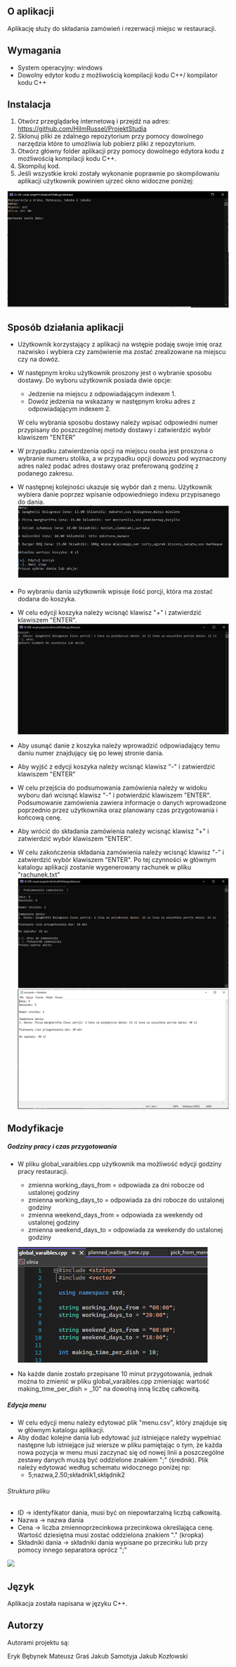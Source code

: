 ﻿## O aplikacji 
Aplikację służy do składania zamówień i rezerwacji miejsc w restauracji.

## Wymagania
- System operacyjny: windows
- Dowolny edytor kodu z możliwością kompilacji kodu C++/ kompilator kodu C++ 

## Instalacja
1. Otwórz przeglądarkę internetową i przejdź na adres: https://github.com/HiImRussel/ProjektStudia
2. Sklonuj pliki ze zdalnego repozytorium przy pomocy dowolnego narzędzia które to umożliwia lub pobierz pliki z repozytorium.
3. Otwórz główny folder aplikacji przy pomocy dowolnego edytora kodu z możliwością kompilacji kodu C++.
4. Skompiluj kod.
5. Jeśli wszystkie kroki zostały wykonanie poprawnie po skompilowaniu aplikacji użytkownik powinien ujrzeć okno widoczne poniżej:

![](screens/welcome.PNG)
## Sposób działania aplikacji
- Użytkownik korzystający z aplikacji na wstępie podaję swoje imię oraz nazwisko i wybiera czy zamówienie ma zostać zrealizowane na miejscu czy na dowóz.
- W następnym kroku użytkownik proszony jest o wybranie sposobu dostawy. Do wyboru użytkownik posiada dwie opcje:
    - Jedzenie na miejscu z odpowiadającym indexem 1.
    - Dowóz jedzenia na wskazany w następnym kroku adres z odpowiadającym indexem 2.

    W celu wybrania sposobu dostawy należy wpisać odpowiedni numer przypisany do poszczególnej metody dostawy i zatwierdzić wybór klawiszem "ENTER"
- W przypadku zatwierdzenia opcji na miejscu osoba jest proszona o wybranie numeru stolika, a w przypadku opcji dowozu pod wyznaczony adres należ podać adres dostawy oraz preferowaną godzinę z podanego zakresu.
- W następnej kolejności ukazuje się wybór dań z menu. Użytkownik wybiera danie poprzez wpisanie odpowiedniego indexu przypisanego do dania.
![](screens/menu.PNG)
- Po wybraniu dania użytkownik wpisuje ilość porcji, która ma zostać dodana do koszyka.
- W celu edycji koszyka należy wcisnąć klawisz "+" i zatwierdzić klawiszem "ENTER".
![](screens/cart.PNG)
- Aby usunąć danie z koszyka należy wprowadzić odpowiadający temu daniu numer znajdujący się po lewej stronie dania.
- Aby wyjść z edycji koszyka należy wcisnąć klawisz "-" i zatwierdzić klawiszem "ENTER"
- W celu przejścia do podsumowania zamówienia należy w widoku wyboru dań wcisnąć klawisz "-" i potwierdzić klawiszem "ENTER". Podsumowanie zamówienia zawiera informacje o  danych wprowadzone poprzednio przez użytkownika oraz planowany czas przygotowania i końcową cenę.
- Aby wrócić do składania zamówienia należy wcisnąć klawisz "+" i zatwierdzić wybór klawiszem "ENTER".
- W celu zakończenia składania zamówienia należy wcisnąć klawisz "-" i zatwierdzić wybór klawiszem "ENTER". Po tej czynności w głównym katalogu aplikacji zostanie wygenerowany rachunek w pliku "rachunek.txt"
![](screens/checkout.PNG)
![](screens/bill.PNG)

## Modyfikacje 
##### Godziny pracy i czas przygotowania
- W pliku global_varaibles.cpp użytkownik ma możliwość edycji godziny pracy restauracji.
    - zmienna working_days_from = odpowiada za dni robocze od ustalonej godziny
    - zmienna working_days_to = odpowiada za dni robocze do ustalonej godziny 
    - zmienna weekend_days_from = odpowiada za weekendy od ustalonej godziny 
    - zmienna  weekend_days_to = odpowiada za weekendy do ustalonej godziny
    
    ![](screens/globals.PNG)

- Na każde danie zostało przepisane 10 minut przygotowania, jednak można to zmienić w pliku global_varaibles.cpp zmieniając wartość making_time_per_dish = ,,10" na dowolną inną liczbę całkowitą.

##### Edycja menu
- W celu edycji menu należy edytować plik "menu.csv", który znajduje się w głównym katalogu aplikacji. 
- Aby dodać kolejne dania lub edytować już istniejące należy wypełniać następne lub istniejące już wiersze w pliku pamiętając o tym, że każda nowa pozycja w menu musi zaczynać się od nowej linii a poszczególne zestawy danych muszą być oddzielone znakiem ";" (średnik). Plik należy edytować według schematu widocznego poniżej np:
    - 5;nazwa,2.50;składnik1,skłądnik2

###### Struktura pliku
- ID -> identyfikator dania, musi być on niepowtarzalną liczbą całkowitą.
- Nazwa -> nazwa dania
- Cena -> liczba zmiennoprzecinkowa przecinkowa określająca cenę. Wartość dziesiętna musi zostać oddzielona znakiem "." (kropka)
- Składniki dania -> składniki dania wypisane po przecinku lub przy pomocy innego separatora oprócz ";"

![](https://user-images.githubusercontent.com/95539064/148462658-7bed180c-fb24-49cb-9fa0-b44279cf2e28.png)

## Język
Aplikacja została napisana w języku C++.

## Autorzy
Autorami projektu są:

Eryk Bębynek
Mateusz Graś
Jakub Samotyja
Jakub Kozłowski 
